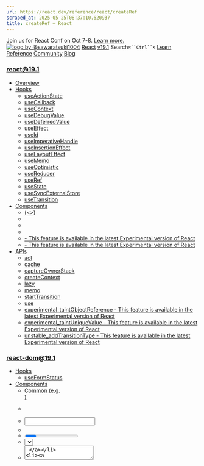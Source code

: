 ```yaml
---
url: https://react.dev/reference/react/createRef
scraped_at: 2025-05-25T08:37:10.620937
title: createRef – React
---
```


Join us for React Conf on Oct 7-8.
[Learn more.](https://conf.react.dev/)
[![logo by @sawaratsuki1004](https://react.dev/_next/image?url=%2Fimages%2Fuwu.png&w=128&q=75)](https://react.dev/)
[React](https://react.dev/)
[v19.1](https://react.dev/versions)
Search`⌘``Ctrl``K`
[Learn](https://react.dev/learn)
[Reference](https://react.dev/reference/react)
[Community](https://react.dev/community)
[Blog](https://react.dev/blog)
[](https://react.dev/community/translations)
[](https://github.com/facebook/react/releases)
### react@19.1
  * [Overview ](https://react.dev/reference/react "Overview")
  * [Hooks ](https://react.dev/reference/react/hooks "Hooks")
    * [useActionState ](https://react.dev/reference/react/useActionState "useActionState")
    * [useCallback ](https://react.dev/reference/react/useCallback "useCallback")
    * [useContext ](https://react.dev/reference/react/useContext "useContext")
    * [useDebugValue ](https://react.dev/reference/react/useDebugValue "useDebugValue")
    * [useDeferredValue ](https://react.dev/reference/react/useDeferredValue "useDeferredValue")
    * [useEffect ](https://react.dev/reference/react/useEffect "useEffect")
    * [useId ](https://react.dev/reference/react/useId "useId")
    * [useImperativeHandle ](https://react.dev/reference/react/useImperativeHandle "useImperativeHandle")
    * [useInsertionEffect ](https://react.dev/reference/react/useInsertionEffect "useInsertionEffect")
    * [useLayoutEffect ](https://react.dev/reference/react/useLayoutEffect "useLayoutEffect")
    * [useMemo ](https://react.dev/reference/react/useMemo "useMemo")
    * [useOptimistic ](https://react.dev/reference/react/useOptimistic "useOptimistic")
    * [useReducer ](https://react.dev/reference/react/useReducer "useReducer")
    * [useRef ](https://react.dev/reference/react/useRef "useRef")
    * [useState ](https://react.dev/reference/react/useState "useState")
    * [useSyncExternalStore ](https://react.dev/reference/react/useSyncExternalStore "useSyncExternalStore")
    * [useTransition ](https://react.dev/reference/react/useTransition "useTransition")
  * [Components ](https://react.dev/reference/react/components "Components")
    * [<Fragment> (<>) ](https://react.dev/reference/react/Fragment "<Fragment> \(<>\)")
    * [<Profiler> ](https://react.dev/reference/react/Profiler "<Profiler>")
    * [<StrictMode> ](https://react.dev/reference/react/StrictMode "<StrictMode>")
    * [<Suspense> ](https://react.dev/reference/react/Suspense "<Suspense>")
    * [<Activity> - This feature is available in the latest Experimental version of React](https://react.dev/reference/react/Activity "<Activity>")
    * [<ViewTransition> - This feature is available in the latest Experimental version of React](https://react.dev/reference/react/ViewTransition "<ViewTransition>")
  * [APIs ](https://react.dev/reference/react/apis "APIs")
    * [act ](https://react.dev/reference/react/act "act")
    * [cache ](https://react.dev/reference/react/cache "cache")
    * [captureOwnerStack ](https://react.dev/reference/react/captureOwnerStack "captureOwnerStack")
    * [createContext ](https://react.dev/reference/react/createContext "createContext")
    * [lazy ](https://react.dev/reference/react/lazy "lazy")
    * [memo ](https://react.dev/reference/react/memo "memo")
    * [startTransition ](https://react.dev/reference/react/startTransition "startTransition")
    * [use ](https://react.dev/reference/react/use "use")
    * [experimental_taintObjectReference  - This feature is available in the latest Experimental version of React](https://react.dev/reference/react/experimental_taintObjectReference "experimental_taintObjectReference")
    * [experimental_taintUniqueValue  - This feature is available in the latest Experimental version of React](https://react.dev/reference/react/experimental_taintUniqueValue "experimental_taintUniqueValue")
    * [unstable_addTransitionType  - This feature is available in the latest Experimental version of React](https://react.dev/reference/react/addTransitionType "unstable_addTransitionType")
### react-dom@19.1
  * [Hooks ](https://react.dev/reference/react-dom/hooks "Hooks")
    * [useFormStatus ](https://react.dev/reference/react-dom/hooks/useFormStatus "useFormStatus")
  * [Components ](https://react.dev/reference/react-dom/components "Components")
    * [Common (e.g. <div>) ](https://react.dev/reference/react-dom/components/common "Common \(e.g. <div>\)")
    * [<form> ](https://react.dev/reference/react-dom/components/form "<form>")
    * [<input> ](https://react.dev/reference/react-dom/components/input "<input>")
    * [<option> ](https://react.dev/reference/react-dom/components/option "<option>")
    * [<progress> ](https://react.dev/reference/react-dom/components/progress "<progress>")
    * [<select> ](https://react.dev/reference/react-dom/components/select "<select>")
    * [<textarea> ](https://react.dev/reference/react-dom/components/textarea "<textarea>")
    * [<link> ](https://react.dev/reference/react-dom/components/link "<link>")
    * [<meta> ](https://react.dev/reference/react-dom/components/meta "<meta>")
    * [<script> ](https://react.dev/reference/react-dom/components/script "<script>")
    * [<style> ](https://react.dev/reference/react-dom/components/style "<style>")
    * [<title> ](https://react.dev/reference/react-dom/components/title "<title>")
  * [APIs ](https://react.dev/reference/react-dom "APIs")
    * [createPortal ](https://react.dev/reference/react-dom/createPortal "createPortal")
    * [flushSync ](https://react.dev/reference/react-dom/flushSync "flushSync")
    * [preconnect ](https://react.dev/reference/react-dom/preconnect "preconnect")
    * [prefetchDNS ](https://react.dev/reference/react-dom/prefetchDNS "prefetchDNS")
    * [preinit ](https://react.dev/reference/react-dom/preinit "preinit")
    * [preinitModule ](https://react.dev/reference/react-dom/preinitModule "preinitModule")
    * [preload ](https://react.dev/reference/react-dom/preload "preload")
    * [preloadModule ](https://react.dev/reference/react-dom/preloadModule "preloadModule")
  * [Client APIs ](https://react.dev/reference/react-dom/client "Client APIs")
    * [createRoot ](https://react.dev/reference/react-dom/client/createRoot "createRoot")
    * [hydrateRoot ](https://react.dev/reference/react-dom/client/hydrateRoot "hydrateRoot")
  * [Server APIs ](https://react.dev/reference/react-dom/server "Server APIs")
    * [renderToPipeableStream ](https://react.dev/reference/react-dom/server/renderToPipeableStream "renderToPipeableStream")
    * [renderToReadableStream ](https://react.dev/reference/react-dom/server/renderToReadableStream "renderToReadableStream")
    * [renderToStaticMarkup ](https://react.dev/reference/react-dom/server/renderToStaticMarkup "renderToStaticMarkup")
    * [renderToString ](https://react.dev/reference/react-dom/server/renderToString "renderToString")
  * [Static APIs ](https://react.dev/reference/react-dom/static "Static APIs")
    * [prerender ](https://react.dev/reference/react-dom/static/prerender "prerender")
    * [prerenderToNodeStream ](https://react.dev/reference/react-dom/static/prerenderToNodeStream "prerenderToNodeStream")
### Rules of React
  * [Overview ](https://react.dev/reference/rules "Overview")
    * [Components and Hooks must be pure ](https://react.dev/reference/rules/components-and-hooks-must-be-pure "Components and Hooks must be pure")
    * [React calls Components and Hooks ](https://react.dev/reference/rules/react-calls-components-and-hooks "React calls Components and Hooks")
    * [Rules of Hooks ](https://react.dev/reference/rules/rules-of-hooks "Rules of Hooks")
### React Server Components
  * [Server Components ](https://react.dev/reference/rsc/server-components "Server Components")
  * [Server Functions ](https://react.dev/reference/rsc/server-functions "Server Functions")
  * [Directives ](https://react.dev/reference/rsc/directives "Directives")
    * ['use client' ](https://react.dev/reference/rsc/use-client "'use client'")
    * ['use server' ](https://react.dev/reference/rsc/use-server "'use server'")
### Legacy APIs
  * [Legacy React APIs ](https://react.dev/reference/react/legacy "Legacy React APIs")
    * [Children ](https://react.dev/reference/react/Children "Children")
    * [cloneElement ](https://react.dev/reference/react/cloneElement "cloneElement")
    * [Component ](https://react.dev/reference/react/Component "Component")
    * [createElement ](https://react.dev/reference/react/createElement "createElement")
    * [createRef ](https://react.dev/reference/react/createRef "createRef")
    * [forwardRef ](https://react.dev/reference/react/forwardRef "forwardRef")
    * [isValidElement ](https://react.dev/reference/react/isValidElement "isValidElement")
    * [PureComponent ](https://react.dev/reference/react/PureComponent "PureComponent")


Is this page useful?
[API Reference](https://react.dev/reference/react)
[Legacy React APIs](https://react.dev/reference/react/legacy)
# createRef[](https://react.dev/reference/react/createRef#undefined "Link for this heading")
### Pitfall
`createRef` is mostly used for [class components.](https://react.dev/reference/react/Component) Function components typically rely on [`useRef`](https://react.dev/reference/react/useRef) instead.
`createRef` creates a [ref](https://react.dev/learn/referencing-values-with-refs) object which can contain arbitrary value.
```

class MyInput extends Component {
 inputRef = createRef();
 // ...
}

```

  * [Reference ](https://react.dev/reference/react/createRef#reference)
    * [`createRef()` ](https://react.dev/reference/react/createRef#createref)
  * [Usage ](https://react.dev/reference/react/createRef#usage)
    * [Declaring a ref in a class component ](https://react.dev/reference/react/createRef#declaring-a-ref-in-a-class-component)
  * [Alternatives ](https://react.dev/reference/react/createRef#alternatives)
    * [Migrating from a class with `createRef` to a function with `useRef` ](https://react.dev/reference/react/createRef#migrating-from-a-class-with-createref-to-a-function-with-useref)


## Reference [](https://react.dev/reference/react/createRef#reference "Link for Reference ")
### `createRef()` [](https://react.dev/reference/react/createRef#createref "Link for this heading")
Call `createRef` to declare a [ref](https://react.dev/learn/referencing-values-with-refs) inside a [class component.](https://react.dev/reference/react/Component)
```

import { createRef, Component } from 'react';
class MyComponent extends Component {
 intervalRef = createRef();
 inputRef = createRef();
 // ...

```

[See more examples below.](https://react.dev/reference/react/createRef#usage)
#### Parameters [](https://react.dev/reference/react/createRef#parameters "Link for Parameters ")
`createRef` takes no parameters.
#### Returns [](https://react.dev/reference/react/createRef#returns "Link for Returns ")
`createRef` returns an object with a single property:
  * `current`: Initially, it’s set to the `null`. You can later set it to something else. If you pass the ref object to React as a `ref` attribute to a JSX node, React will set its `current` property.


#### Caveats [](https://react.dev/reference/react/createRef#caveats "Link for Caveats ")
  * `createRef` always returns a _different_ object. It’s equivalent to writing `{ current: null }` yourself.
  * In a function component, you probably want [`useRef`](https://react.dev/reference/react/useRef) instead which always returns the same object.
  * `const ref = useRef()` is equivalent to `const [ref, _] = useState(() => createRef(null))`.


## Usage [](https://react.dev/reference/react/createRef#usage "Link for Usage ")
### Declaring a ref in a class component [](https://react.dev/reference/react/createRef#declaring-a-ref-in-a-class-component "Link for Declaring a ref in a class component ")
To declare a ref inside a [class component,](https://react.dev/reference/react/Component) call `createRef` and assign its result to a class field:
```

import { Component, createRef } from 'react';
class Form extends Component {
 inputRef = createRef();
 // ...
}

```

If you now pass `ref={this.inputRef}` to an `<input>` in your JSX, React will populate `this.inputRef.current` with the input DOM node. For example, here is how you make a button that focuses the input:
App.js
App.js
Download ResetFork
```
import { Component, createRef } from 'react';
export default class Form extends Component {
 inputRef = createRef();
 handleClick = () => {
  this.inputRef.current.focus();
 }
 render() {
  return (
   <>
    <input ref={this.inputRef} />
    <button onClick={this.handleClick}>
     Focus the input
    </button>
   </>
  );
 }
}

```

Show more
### Pitfall
`createRef` is mostly used for [class components.](https://react.dev/reference/react/Component) Function components typically rely on [`useRef`](https://react.dev/reference/react/useRef) instead.
## Alternatives [](https://react.dev/reference/react/createRef#alternatives "Link for Alternatives ")
### Migrating from a class with `createRef` to a function with `useRef` [](https://react.dev/reference/react/createRef#migrating-from-a-class-with-createref-to-a-function-with-useref "Link for this heading")
We recommend using function components instead of [class components](https://react.dev/reference/react/Component) in new code. If you have some existing class components using `createRef`, here is how you can convert them. This is the original code:
App.js
App.js
Download ResetFork
```
import { Component, createRef } from 'react';
export default class Form extends Component {
 inputRef = createRef();
 handleClick = () => {
  this.inputRef.current.focus();
 }
 render() {
  return (
   <>
    <input ref={this.inputRef} />
    <button onClick={this.handleClick}>
     Focus the input
    </button>
   </>
  );
 }
}

```

Show more
When you [convert this component from a class to a function,](https://react.dev/reference/react/Component#alternatives) replace calls to `createRef` with calls to [`useRef`:](https://react.dev/reference/react/useRef)
App.js
App.js
Download ResetFork
```
import { useRef } from 'react';
export default function Form() {
 const inputRef = useRef(null);
 function handleClick() {
  inputRef.current.focus();
 }
 return (
  <>
   <input ref={inputRef} />
   <button onClick={handleClick}>
    Focus the input
   </button>
  </>
 );
}

```

Show more
[PreviouscreateElement](https://react.dev/reference/react/createElement)[NextforwardRef](https://react.dev/reference/react/forwardRef)
[](https://opensource.fb.com/)
Copyright © Meta Platforms, Inc
no uwu plz
uwu?
Logo by[@sawaratsuki1004](https://twitter.com/sawaratsuki1004)
[Learn React](https://react.dev/learn)
[Quick Start](https://react.dev/learn)
[Installation](https://react.dev/learn/installation)
[Describing the UI](https://react.dev/learn/describing-the-ui)
[Adding Interactivity](https://react.dev/learn/adding-interactivity)
[Managing State](https://react.dev/learn/managing-state)
[Escape Hatches](https://react.dev/learn/escape-hatches)
[API Reference](https://react.dev/reference/react)
[React APIs](https://react.dev/reference/react)
[React DOM APIs](https://react.dev/reference/react-dom)
[Community](https://react.dev/community)
[Code of Conduct](https://github.com/facebook/react/blob/main/CODE_OF_CONDUCT.md)
[Meet the Team](https://react.dev/community/team)
[Docs Contributors](https://react.dev/community/docs-contributors)
[Acknowledgements](https://react.dev/community/acknowledgements)
More
[Blog](https://react.dev/blog)
[React Native](https://reactnative.dev/)
[Privacy](https://opensource.facebook.com/legal/privacy)
[Terms](https://opensource.fb.com/legal/terms/)
[](https://www.facebook.com/react)[](https://twitter.com/reactjs)[](https://bsky.app/profile/react.dev)[](https://github.com/facebook/react)
## On this page
  * [Overview](https://react.dev/reference/react/createRef)
  * [Reference ](https://react.dev/reference/react/createRef#reference)
  * [`createRef()` ](https://react.dev/reference/react/createRef#createref)
  * [Usage ](https://react.dev/reference/react/createRef#usage)
  * [Declaring a ref in a class component ](https://react.dev/reference/react/createRef#declaring-a-ref-in-a-class-component)
  * [Alternatives ](https://react.dev/reference/react/createRef#alternatives)
  * [Migrating from a class with `createRef` to a function with `useRef` ](https://react.dev/reference/react/createRef#migrating-from-a-class-with-createref-to-a-function-with-useref)



